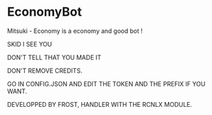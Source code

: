 # EconomyBot
Mitsuki - Economy is a economy and good bot !

SKID I SEE YOU



DON'T TELL THAT YOU MADE IT



DON'T REMOVE CREDITS.


GO IN CONFIG.JSON AND EDIT THE TOKEN AND THE PREFIX IF YOU WANT.


DEVELOPPED BY FROST, HANDLER WITH THE RCNLX MODULE.
